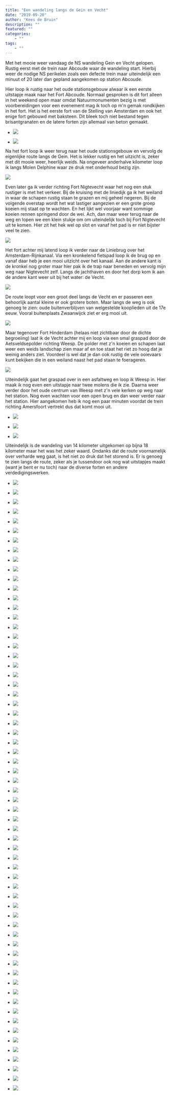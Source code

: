 ```yaml
---
title: "Een wandeling langs de Gein en Vecht"
date: "2019-09-20"
author: "Kees de Bruin"
description: ""
featured: ""
categories:
    - ""
tags:
    - ""
---
```


Met het mooie weer vandaag de NS wandeling Gein en Vecht gelopen. Rustig eerst met de trein naar Abcoude waar de wandeling start. Hierbij weer de nodige NS perikelen zoals een defecte trein maar uiteindelijk een minuut of 20 later dan gepland aangekomen op station Abcoude.

Hier loop ik rustig naar het oude stationsgebouw alwaar ik een eerste uitstapje maak naar het Fort Abcoude. Normaal gesproken is dit fort alleen in het weekend open maar omdat Natuurmonumenten bezig is met voorbereidingen voor een evenement mag ik toch op m'n gemak rondkijken in het fort. Het is het eerste fort van de Stelling van Amsterdam en ook het enige fort gebouwd met baksteen. Dit bleek toch niet bestand tegen brisantgranaten en de latere forten zijn allemaal van beton gemaakt.

- ![](https://www.halfje-bruin.nl/app/uploads/2019/09/20190920-gein-en-vecht-0013-1.jpg)
    
- ![](https://www.halfje-bruin.nl/app/uploads/2019/09/20190920-gein-en-vecht-0006-1.jpg)
    

Na het fort loop ik weer terug naar het oude stationsgebouw en vervolg de eigenlijke route langs de Gein. Het is lekker rustig en het uitzicht is, zeker met dit mooie weer, heerlijk weids. Na ongeveer anderhalve kilometer loop ik langs Molen Delphine waar ze druk met onderhoud bezig zijn.

![](https://www.halfje-bruin.nl/app/uploads/2019/09/20190920-gein-en-vecht-0032-1.jpg)

Even later ga ik verder richting Fort Nigtevecht waar het nog een stuk rustiger is met het verkeer. Bij de kruising met de liniedijk ga ik het weiland in waar de schapen rustig staan te grazen en mij geheel negeren. Bij de volgende overstap wordt het wat lastiger aangezien er een grote groep koeien mij staat op te wachten. En het lijkt wel voorjaar want sommige koeien rennen springend door de wei. Ach, dan maar weer terug naar de weg en lopen we een klein stukje om om uiteindelijk toch bij Fort Nigtevecht uit te komen. Hier zit het hek wel op slot en vanaf het pad is er niet bijster veel te zien.

![](https://www.halfje-bruin.nl/app/uploads/2019/09/20190920-gein-en-vecht-0044-1.jpg)

Het fort achter mij latend loop ik verder naar de Liniebrug over het Amsterdam-Rijnkanaal. Via een kronkelend fietspad loop ik de brug op en vanaf daar heb je een mooi uitzicht over het kanaal. Aan de andere kant is de kronkel nog groter maar hier pak ik de trap naar beneden en vervolg mijn weg naar Nigtevecht zelf. Langs de jachthaven en door het dorp kom ik aan de andere kant weer uit bij het water: de Vecht.

![](https://www.halfje-bruin.nl/app/uploads/2019/09/20190920-gein-en-vecht-0066-1.jpg)

De route loopt voor een groot deel langs de Vecht en er passeren een behoorlijk aantal kleine er ook grotere boten. Maar langs de weg is ook genoeg te zien: oude buitenverblijven van welgestelde kooplieden uit de 17e eeuw. Vooral buitenplaats Zwaanwijck ziet er erg mooi uit.

![](https://www.halfje-bruin.nl/app/uploads/2019/09/20190920-gein-en-vecht-0108-1.jpg)

Maar tegenover Fort Hinderdam (helaas niet zichtbaar door de dichte begroeiing) laat ik de Vecht achter mij en loop via een smal graspad door de Aetsveldsepolder richting Weesp. De polder met z'n koeien en schapen laat weer een weids landschap zien maar af en toe staat het riet zo hoog dat je weinig anders ziet. Voordeel is wel dat je dan ook rustig de vele ooievaars kunt bekijken die in een weiland naast het pad staan te foerageren.

![](https://www.halfje-bruin.nl/app/uploads/2019/09/20190920-gein-en-vecht-0128-1.jpg)

Uiteindelijk gaat het graspad over in een asfaltweg en loop ik Weesp in. Hier maak ik nog even een uitstapje naar twee molens die ik zie. Daarna weer verder door het oude centrum van Weesp met z'n vele kerken op weg naar het station. Nog even wachten voor een open brug en dan weer verder naar het station. Hier aangekomen heb ik nog een paar minuten voordat de trein richting Amersfoort vertrekt dus dat komt mooi uit.

- ![](https://www.halfje-bruin.nl/app/uploads/2019/09/20190920-gein-en-vecht-0162-1.jpg)
    
- ![](https://www.halfje-bruin.nl/app/uploads/2019/09/20190920-gein-en-vecht-0166-1.jpg)
    
- ![](https://www.halfje-bruin.nl/app/uploads/2019/09/20190920-gein-en-vecht-0176-1.jpg)
    

Uiteindelijk is de wandeling van 14 kilometer uitgekomen op bijna 18 kilometer maar het was het zeker waard. Ondanks dat de route voornamelijk over verharde weg gaat, is het niet zo druk dat het storend is. Er is genoeg te zien langs de route, zeker als je tussendoor ook nog wat uitstapjes maakt (want je bent er nu toch) naar de diverse forten en andere verdedigingswerken.

- ![](https://www.halfje-bruin.nl/app/uploads/2019/09/20190920-gein-en-vecht-0002-1.jpg)
    
- ![](https://www.halfje-bruin.nl/app/uploads/2019/09/20190920-gein-en-vecht-0003-1.jpg)
    
- ![](https://www.halfje-bruin.nl/app/uploads/2019/09/20190920-gein-en-vecht-0005-1.jpg)
    
- ![](https://www.halfje-bruin.nl/app/uploads/2019/09/20190920-gein-en-vecht-0006-1.jpg)
    
- ![](https://www.halfje-bruin.nl/app/uploads/2019/09/20190920-gein-en-vecht-0008-1.jpg)
    
- ![](https://www.halfje-bruin.nl/app/uploads/2019/09/20190920-gein-en-vecht-0011-1.jpg)
    
- ![](https://www.halfje-bruin.nl/app/uploads/2019/09/20190920-gein-en-vecht-0013-1.jpg)
    
- ![](https://www.halfje-bruin.nl/app/uploads/2019/09/20190920-gein-en-vecht-0015-1.jpg)
    
- ![](https://www.halfje-bruin.nl/app/uploads/2019/09/20190920-gein-en-vecht-0017-1.jpg)
    
- ![](https://www.halfje-bruin.nl/app/uploads/2019/09/20190920-gein-en-vecht-0019-1.jpg)
    
- ![](https://www.halfje-bruin.nl/app/uploads/2019/09/20190920-gein-en-vecht-0026-1.jpg)
    
- ![](https://www.halfje-bruin.nl/app/uploads/2019/09/20190920-gein-en-vecht-0032-1.jpg)
    
- ![](https://www.halfje-bruin.nl/app/uploads/2019/09/20190920-gein-en-vecht-0034-1.jpg)
    
- ![](https://www.halfje-bruin.nl/app/uploads/2019/09/20190920-gein-en-vecht-0038-1.jpg)
    
- ![](https://www.halfje-bruin.nl/app/uploads/2019/09/20190920-gein-en-vecht-0040-1.jpg)
    
- ![](https://www.halfje-bruin.nl/app/uploads/2019/09/20190920-gein-en-vecht-0042-1.jpg)
    
- ![](https://www.halfje-bruin.nl/app/uploads/2019/09/20190920-gein-en-vecht-0044-1.jpg)
    
- ![](https://www.halfje-bruin.nl/app/uploads/2019/09/20190920-gein-en-vecht-0048-1.jpg)
    
- ![](https://www.halfje-bruin.nl/app/uploads/2019/09/20190920-gein-en-vecht-0050-1.jpg)
    
- ![](https://www.halfje-bruin.nl/app/uploads/2019/09/20190920-gein-en-vecht-0054-1.jpg)
    
- ![](https://www.halfje-bruin.nl/app/uploads/2019/09/20190920-gein-en-vecht-0056-1.jpg)
    
- ![](https://www.halfje-bruin.nl/app/uploads/2019/09/20190920-gein-en-vecht-0057-1.jpg)
    
- ![](https://www.halfje-bruin.nl/app/uploads/2019/09/20190920-gein-en-vecht-0059-1.jpg)
    
- ![](https://www.halfje-bruin.nl/app/uploads/2019/09/20190920-gein-en-vecht-0061-1.jpg)
    
- ![](https://www.halfje-bruin.nl/app/uploads/2019/09/20190920-gein-en-vecht-0064-1.jpg)
    
- ![](https://www.halfje-bruin.nl/app/uploads/2019/09/20190920-gein-en-vecht-0066-1.jpg)
    
- ![](https://www.halfje-bruin.nl/app/uploads/2019/09/20190920-gein-en-vecht-0069-1.jpg)
    
- ![](https://www.halfje-bruin.nl/app/uploads/2019/09/20190920-gein-en-vecht-0074-1.jpg)
    
- ![](https://www.halfje-bruin.nl/app/uploads/2019/09/20190920-gein-en-vecht-0076-1.jpg)
    
- ![](https://www.halfje-bruin.nl/app/uploads/2019/09/20190920-gein-en-vecht-0079-1.jpg)
    
- ![](https://www.halfje-bruin.nl/app/uploads/2019/09/20190920-gein-en-vecht-0087-1.jpg)
    
- ![](https://www.halfje-bruin.nl/app/uploads/2019/09/20190920-gein-en-vecht-0088-1.jpg)
    
- ![](https://www.halfje-bruin.nl/app/uploads/2019/09/20190920-gein-en-vecht-0089-1.jpg)
    
- ![](https://www.halfje-bruin.nl/app/uploads/2019/09/20190920-gein-en-vecht-0091-1.jpg)
    
- ![](https://www.halfje-bruin.nl/app/uploads/2019/09/20190920-gein-en-vecht-0098-1.jpg)
    
- ![](https://www.halfje-bruin.nl/app/uploads/2019/09/20190920-gein-en-vecht-0102-1.jpg)
    
- ![](https://www.halfje-bruin.nl/app/uploads/2019/09/20190920-gein-en-vecht-0104-1.jpg)
    
- ![](https://www.halfje-bruin.nl/app/uploads/2019/09/20190920-gein-en-vecht-0107-1.jpg)
    
- ![](https://www.halfje-bruin.nl/app/uploads/2019/09/20190920-gein-en-vecht-0108-1.jpg)
    
- ![](https://www.halfje-bruin.nl/app/uploads/2019/09/20190920-gein-en-vecht-0111-1.jpg)
    
- ![](https://www.halfje-bruin.nl/app/uploads/2019/09/20190920-gein-en-vecht-0114-1.jpg)
    
- ![](https://www.halfje-bruin.nl/app/uploads/2019/09/20190920-gein-en-vecht-0117-1.jpg)
    
- ![](https://www.halfje-bruin.nl/app/uploads/2019/09/20190920-gein-en-vecht-0120-1.jpg)
    
- ![](https://www.halfje-bruin.nl/app/uploads/2019/09/20190920-gein-en-vecht-0123-1.jpg)
    
- ![](https://www.halfje-bruin.nl/app/uploads/2019/09/20190920-gein-en-vecht-0124-1.jpg)
    
- ![](https://www.halfje-bruin.nl/app/uploads/2019/09/20190920-gein-en-vecht-0125-1.jpg)
    
- ![](https://www.halfje-bruin.nl/app/uploads/2019/09/20190920-gein-en-vecht-0128-1.jpg)
    
- ![](https://www.halfje-bruin.nl/app/uploads/2019/09/20190920-gein-en-vecht-0131-1.jpg)
    
- ![](https://www.halfje-bruin.nl/app/uploads/2019/09/20190920-gein-en-vecht-0137-1.jpg)
    
- ![](https://www.halfje-bruin.nl/app/uploads/2019/09/20190920-gein-en-vecht-0151-1.jpg)
    
- ![](https://www.halfje-bruin.nl/app/uploads/2019/09/20190920-gein-en-vecht-0152-1.jpg)
    
- ![](https://www.halfje-bruin.nl/app/uploads/2019/09/20190920-gein-en-vecht-0155-1.jpg)
    
- ![](https://www.halfje-bruin.nl/app/uploads/2019/09/20190920-gein-en-vecht-0157-1.jpg)
    
- ![](https://www.halfje-bruin.nl/app/uploads/2019/09/20190920-gein-en-vecht-0160-1.jpg)
    
- ![](https://www.halfje-bruin.nl/app/uploads/2019/09/20190920-gein-en-vecht-0162-1.jpg)
    
- ![](https://www.halfje-bruin.nl/app/uploads/2019/09/20190920-gein-en-vecht-0164-1.jpg)
    
- ![](https://www.halfje-bruin.nl/app/uploads/2019/09/20190920-gein-en-vecht-0165-1.jpg)
    
- ![](https://www.halfje-bruin.nl/app/uploads/2019/09/20190920-gein-en-vecht-0166-1.jpg)
    
- ![](https://www.halfje-bruin.nl/app/uploads/2019/09/20190920-gein-en-vecht-0170-1.jpg)
    
- ![](https://www.halfje-bruin.nl/app/uploads/2019/09/20190920-gein-en-vecht-0172-1.jpg)
    
- ![](https://www.halfje-bruin.nl/app/uploads/2019/09/20190920-gein-en-vecht-0174-1.jpg)
    
- ![](https://www.halfje-bruin.nl/app/uploads/2019/09/20190920-gein-en-vecht-0176-1.jpg)
    
- ![](https://www.halfje-bruin.nl/app/uploads/2019/09/20190920-gein-en-vecht-0179-1.jpg)
    
- ![](https://www.halfje-bruin.nl/app/uploads/2019/09/20190920-gein-en-vecht-0181-1.jpg)
